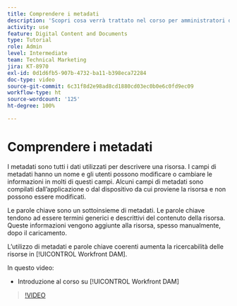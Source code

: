 ```yaml
---
title: Comprendere i metadati
description: 'Scopri cosa verrà trattato nel corso per amministratori di [!UICONTROL Workfront DAM], parte 2: metadati e parole chiave.'
activity: use
feature: Digital Content and Documents
type: Tutorial
role: Admin
level: Intermediate
team: Technical Marketing
jira: KT-8970
exl-id: 0d1d6fb5-907b-4732-ba11-b398eca72284
doc-type: video
source-git-commit: 6c31f8d2e98ad8cd1880cd03ec0b0e6c0fd9ec09
workflow-type: ht
source-wordcount: '125'
ht-degree: 100%

---
```


# Comprendere i metadati

I metadati sono tutti i dati utilizzati per descrivere una risorsa. I campi di metadati hanno un nome e gli utenti possono modificare o cambiare le informazioni in molti di questi campi. Alcuni campi di metadati sono compilati dall’applicazione o dal dispositivo da cui proviene la risorsa e non possono essere modificati.

Le parole chiave sono un sottoinsieme di metadati. Le parole chiave tendono ad essere termini generici e descrittivi del contenuto della risorsa. Queste informazioni vengono aggiunte alla risorsa, spesso manualmente, dopo il caricamento.

L’utilizzo di metadati e parole chiave coerenti aumenta la ricercabilità delle risorse in [!UICONTROL Workfront DAM].

In questo video:

* Introduzione al corso su [!UICONTROL Workfront DAM]

>[!VIDEO](https://video.tv.adobe.com/v/335233/?quality=12&learn=on)
